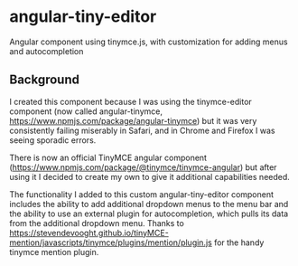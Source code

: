 # angular-tiny-editor
Angular component using tinymce.js, with customization for adding menus and autocompletion

## Background
I created this component because I was using the tinymce-editor component (now called angular-tinymce, https://www.npmjs.com/package/angular-tinymce) but it was very consistently failing miserably in Safari, and in Chrome and Firefox I was seeing sporadic errors.

There is now an official TinyMCE angular component (https://www.npmjs.com/package/@tinymce/tinymce-angular) but after using it I decided to create my own to give it additional capabilities needed.

The functionality I added to this custom angular-tiny-editor component includes the ability to add additional dropdown menus to the menu bar and the ability to use an external plugin for autocompletion, which pulls its data from the additional dropdown menu.  Thanks to https://stevendevooght.github.io/tinyMCE-mention/javascripts/tinymce/plugins/mention/plugin.js for the handy tinymce mention plugin.


